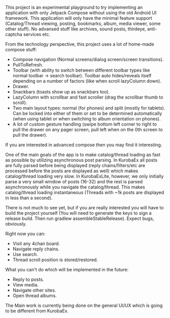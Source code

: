 This project is an experimental playground to try implementing an application with only Jetpack Compose without using the old Android UI framework.
This application will only have the minimal feature support (Catalog/Thread viewing, posting, bookmarks, album, media viewer, some other stuff). 
No advansed stuff like archives, sound posts, thirdeye, anti-captcha services etc.

From the technology perspective, this project uses a lot of home-made compose stuff:
- Compose navigation (Normal screens/dialog screen/screen transitions).
- PullToRefresh.
- Toolbar (with ability to switch between different toolbar types like normal toolbar -> search toolbar). Toolbar auto hides/reveals itself depending on a number of factors (like when scroll lazyColumn down).
- Drawer.
- Snackbars (toasts show up as snackbars too).
- LazyColumn with scrollbar and fast scroller (drag the scrollbar thumb to scroll).
- Two main layout types: normal (for phones) and split (mostly for tablets). Can be locked into either of them or set to be determined automatically (when using tablet or when switching to album orientation on phones).
- A lot of custom gesture handling (swipe bottom left corner to right to pull the drawer on any pager screen, pull left when on the 0th screen to pull the drawer).

If you are interested in advanced compose then you may find it interesting.

One of the main goals of the app is to make catalog/thread loading as fast as possible by utilizing asynchronous post parsing. In KurobaEx all posts are fully parsed before being displayed (reply chains/filters/etc are processed before the posts are displayed as well) which makes catalog/thread loading very slow. In KurobaExLite, however, we only initially parse a very small window of posts (16-32) and the rest is parsed asynchronously while you navigate the catalog/thread. This makes catalog/thread loading instantaneous (Threads with ~1k posts are displayed in less than a second).

There is not much to see yet, but if you are really interested you will have to build the project yourself (You will need to generate the keys to sign a release build. Then run gradlew assembleStableRelease). Expect bugs, obviously. 

Right now you can:
- Visit any 4chan board.
- Navigate reply chains. 
- Use search.
- Thread scroll position is stored/restored.

What you can't do which will be implemented in the future:
- Reply to posts.
- View media.
- Navigate other sites.
- Open thread albums.

The Main work is currently being done on the general UI/UX which is going to be different from KurobaEx.
